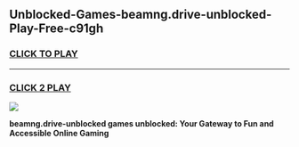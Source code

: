 
## Unblocked-Games-beamng.drive-unblocked-Play-Free-c91gh
<h3>
<a href="https://premium76.site?title=beamng.drive-unblocked&ref=18A1">CLICK TO PLAY</a></h3>
<hr>

<h3>
<a href="https://premium76.site?title=beamng.drive-unblocked&ref=18A1">CLICK 2 PLAY</a>
  
</h3>

<a href="https://premium76.site?title=beamng.drive-unblocked&ref=18A1"><img src="https://clearcache.store/games.png"></a>


**beamng.drive-unblocked games unblocked: Your Gateway to Fun and Accessible Online Gaming**
